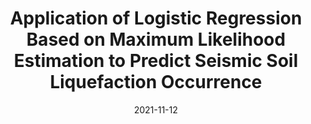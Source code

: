 ---
title: "Application of Logistic Regression Based on Maximum Likelihood Estimation to Predict Seismic Soil Liquefaction Occurrence"
collection: publications
permalink: /publication/2021-11-12-application-of-logistic-regression-based-on-MLE
date: 2021-11-12
venue: 'Human-Centric Intelligent Systems'
paperurl: 'https://www.atlantis-press.com/journals/hcis/125965576/'
citation: '<b>Jairi, I.</b>, Fang, Y., & Pirhadi, N. (2021). Application of logistic regression based on maximum likelihood estimation to predict seismic soil liquefaction occurrence. Human-Centric Intelligent Systems, 1(3-4), 98-104.'
---